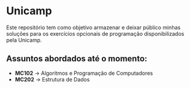 # Unicamp

Este repositório tem como objetivo armazenar e deixar público minhas soluções para os exercícios opcionais de programação disponibilizados pela Unicamp.

## Assuntos abordados até o momento:
*	**MC102** -> Algoritmos e Programação de Computadores
*	**MC202** -> Estrutura de Dados
